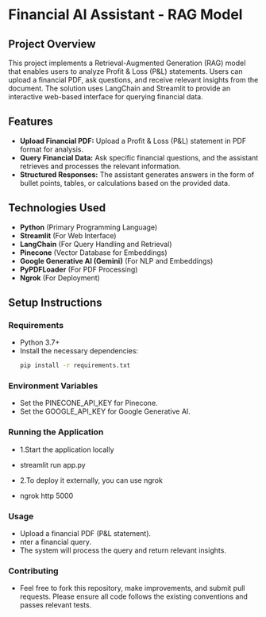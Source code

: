 # Financial AI Assistant - RAG Model

## Project Overview
This project implements a Retrieval-Augmented Generation (RAG) model that enables users to analyze Profit & Loss (P&L) statements. Users can upload a financial PDF, ask questions, and receive relevant insights from the document. The solution uses LangChain and Streamlit to provide an interactive web-based interface for querying financial data.

## Features
- **Upload Financial PDF:** Upload a Profit & Loss (P&L) statement in PDF format for analysis.
- **Query Financial Data:** Ask specific financial questions, and the assistant retrieves and processes the relevant information.
- **Structured Responses:** The assistant generates answers in the form of bullet points, tables, or calculations based on the provided data.

## Technologies Used
- **Python** (Primary Programming Language)
- **Streamlit** (For Web Interface)
- **LangChain** (For Query Handling and Retrieval)
- **Pinecone** (Vector Database for Embeddings)
- **Google Generative AI (Gemini)** (For NLP and Embeddings)
- **PyPDFLoader** (For PDF Processing)
- **Ngrok** (For Deployment)

## Setup Instructions

### Requirements
- Python 3.7+
- Install the necessary dependencies:
  ```bash
  pip install -r requirements.txt


### Environment Variables
- Set the PINECONE_API_KEY for Pinecone.
- Set the GOOGLE_API_KEY for Google Generative AI.


### Running the Application
- 1.Start the application locally
- streamlit run app.py


- 2.To deploy it externally, you can use ngrok
- ngrok http 5000


### Usage
- Upload a financial PDF (P&L statement).
- nter a financial query.
- The system will process the query and return relevant insights.


### Contributing
- Feel free to fork this repository, make improvements, and submit pull requests. Please ensure all code follows the existing conventions and passes relevant tests.


